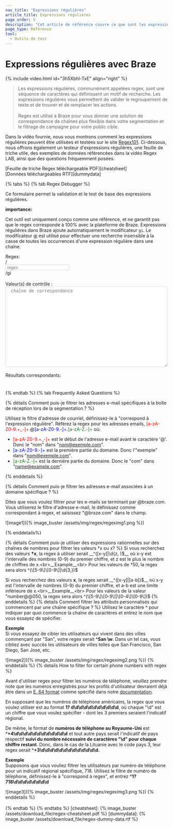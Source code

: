 ```yaml
---
nav_title: "Expressions régulières"
article_title: Expressions régulières
page_order: 5
description: "Cet article de référence couvre ce que sont les expressions régulières, comment commencer à les utiliser, et offre des fonctionnalités de débogueur pour valider et tester les expressions régulières."
page_type: Référence
tool:
  - Outils de test
---
```


# Expressions régulières avec Braze

{% include video.html id="3h5Xbhl-TxE" align="right" %}

> Les expressions régulières, communément appelées regex, sont une séquence de caractères qui définissent un motif de recherche. Les expressions régulières vous permettent de valider le regroupement de texte et de trouver et de remplacer les actions. <br><br>Regex est utilisé à Braze pour vous donner une solution de correspondance de chaînes plus flexible dans votre segmentation et le filtrage de campagne pour votre public cible.

Dans la vidéo fournie, nous vous montrons comment les expressions régulières peuvent être utilisées et testées sur le site [Regex101][regex]. Ci-dessous, nous offrons également un testeur d'expressions régulières, une feuille de triche utile, des exemples de données référencées dans la vidéo Regex LAB, ainsi que des questions fréquemment posées.

\[Feuille de triche Regex téléchargeable PDF\]\[cheatsheet\]<br> \[Données téléchargeables RTF\]\[dummydata\]

{% tabs %}
{% tab Regex Debugger %}

Ce formulaire permet la validation et le test de base des expressions régulières. ​
<div class="alert alert-important" role="alert"><div class="alert-msg"> <b>importance: </b><br />
<p>Cet outil est uniquement conçu comme une référence, et ne garantit pas que le regex corresponde à 100% avec la plateforme de Braze. Expressions régulières dans Braze ajoute automatiquement le modificateur <code>gi</code>. Le modificateur <a href='https://w3schools.sinsixx.com/jsref/jsref_regexp_modifier_gi.asp.htm'>gi</a> est utilisé pour effectuer une recherche insensible à la casse de toutes les occurrences d'une expression régulière dans une chaîne. </p>
</div></div>
<div>
Regex:
 <unk>
<div class="input-group">
  <div class="input-group-prepend"><span class="input-group-text">/</span>
  </div>
 <input id="regex_input" value="" class="form-control" placeholder="regex" style="" />
 <div class="input-group-append"><span class="input-group-text">/gi</span>
 </div>
</div>
<br />
Valeur(s) de contrôle : <textarea style="" placeholder="chaîne de correspondance" id="regex_text"></textarea><br /><br />
<unk>
Résultats correspondants<span id="reg_count"></span>: <div id="regex_results"></div>
</div>
<style type="text/css">
#regex_text {
  -moz-appearance: textfield-multiline;
  -webkit-appearance: textarea;
  border: 1px solid #ced4da !important;
  overflow: auto;
  padding: 2px;
  resize: both;
  white-space: pre-wrap;
  width:100%;
  height: 250px;
  padding: 5px 15px 5px 1.2em;
  border-radius: 0.25rem;
}
#regex_input {
  border: 1px solid #ced4da !important;
  padding: 0 15px 0 5px;
}
#regex_input.invalid {
  background-color: #f8eef7;
}
.regex_highlight {
  background-color: #66d4b333;
}
#regex_results {
  width: 100%;
  min-height: 2em;
  padding: 5px 15px 5px 0.2em;
}
</style>
<script type="text/javascript">
$( document ).ready(function() {
  function update_inputmatch() {
    var tomatch = $('#regex_input').val();
    var validreg = true;
    $('#regex_input').removeClass('invalid');
    try {
      var regex = new RegExp(tomatch,'gi');
      $('#regex_results').html('');
    } catch(e) {
      $('#regex_input').addClass('invalid');
      validreg = false;
      $('#regex_results').html('Invalid Regular Expression').prepend('&nbsp;&nbsp;&nbsp;');
    }
    if (validreg){
      if ($('#regex_text').val() ) {
        if (tomatch) {
          var input_str = $('#regex_text').val().split(/\r?\n/);
          var input_replaced = [];
          var reg_count = 0;
          for (var i = 0; i < input_str.length; i++) {
            var inp_rep = ''
            var matched = input_str[i].match(regex);
            if (matched) {
              inp_rep = '<i class="far fa-check-square"></i> ';
              reg_count++;
            }
            else {
              inp_rep = '<i class="far fa-square"></i> ';
            }
            inp_rep += input_str[i].replace(regex,'<span class="regex_highlight">$&</span>');
            input_replaced.push(inp_rep)
          }
          if (reg_count) {
            $('#reg_count').html(' (' + reg_count + ')');
          }
          else {
            $('#reg_count').html('');
          }
          $('#regex_results').html(input_replaced.join('<br />'));
        }
      }
      else {
        $('#regex_results').html('');
      }
    }
  }
  $('#regex_input, #regex_text').keyup(function(k){
    update_inputmatch();
  });
});
</script>
{% endtab %}
{% tab Frequently Asked Questions %}

{% détails Comment puis-je filtrer les adresses e-mail spécifiques à la boîte de réception lors de la segmentation ? %}

Utilisez le filtre d'adresse de courriel, définissez-le à "correspond à l'expression régulière". Référez la regex pour les adresses emails, <font color="red">[a-zA-Z0-9.+_-]+ </font>@<font color="blue">[a-zA-Z0-9.-]+</font>\.<font color="green">[a-zA-Z.-]+</font> où:
- <font color="red">[a-zA-Z0-9.+_-]+</font> est le début de l'adresse e-mail avant le caractère '@'. Donc le "nom" dans "nom@exemple.com".
- <font color="blue">[a-zA-Z0-9.-]+</font> est la première partie du domaine. Donc l'"exemple" dans "nom@exemple.com".
- <font color="green">[a-zA-Z.-]+</font> est la dernière partie du domaine. Donc le "com" dans "name@example.com".

{% enddetails %}

{% détails Comment puis-je filtrer les adresses e-mail associées à un domaine spécifique ? %}

Dites que vous voulez filtrer pour les e-mails se terminant par @braze.com. Vous utiliserez le filtre d'adresse e-mail, le définissez comme correspondant à regex, et saisissez "@braze.com" dans le champ.

![image1]({% image_buster /assets/img/regex/regeximg1.png %})

{% enddetails%}

{% détails Comment puis-je utiliser des expressions rationnelles sur des chaînes de nombres pour filtrer les valeurs †x ou <unk> x? %}
Si vous recherchez des valeurs __†x__, la regex à utiliser serait __^([x-y]|\d{z, )$__ où x-y est l'intervalle des nombres (0-9) du premier chiffre, et z est le plus le nombre de chiffres de x.<br>__Example__<br> Pour les valeurs de †50, la regex sera alors ^(\[5-9\]\[0-9\]|\d{3,})$

Si vous recherchez des valeurs __<unk> x__, la regex serait __^([x-y]|[a-b])$__ où x-y est l'intervalle de nombres (0-9) du premier chiffre, et a-b est une limite inférieure de x.<br>__Example__<br> Pour les valeurs de la valeur "number@@050, la regex sera alors ^(\[5-9\]\[0-9\]|\[0-4\]\[0-9\])$
{% enddetails %}
{% details Comment filtrer les attributs personnalisés qui commencent par une chaîne spécifique ? %}
Utilisez le caractère __^__ pour indiquer par quoi commence la chaîne de caractères et entrez le nom que vous essayez de spécifier.

__Exemple__<br> Si vous essayez de cibler les utilisateurs qui vivent dans des villes commençant par "San", votre regex serait __^San \w__. Dans un tel cas, vous cibliez avec succès les utilisateurs de villes telles que San Francisco, San Diego, San Jose, etc.

![image2]({% image_buster /assets/img/regex/regeximg2.png %})
{% enddetails %}
{% details How to filter for certain phone numbers with regex %}

Avant d'utiliser regex pour filtrer les numéros de téléphone, veuillez prendre note que les numéros enregistrés pour les profils d'utilisateur devraient déjà être dans un [E. 64 format](https://en.wikipedia.org/wiki/E.164) comme spécifié dans notre [documentation]({{site.baseurl}}/user_guide/message_building_by_channel/sms/phone_numbers/).

En supposant que les numéros de téléphone américains, la regex que vous voulez utiliser est au format __1? d\d\d\d\d\d\d\d\d\d\d__, où chaque "\d" est un chiffre que vous voulez spécifier - dont les 3 premiers seraient l'indicatif régional.

De même, le format de __numéros de téléphone au Royaume-Uni__ est __^\+4\d\d\d\d\d\d\d\d\d\d\d\d__ et tout autre pays serait l'indicatif de pays respectif __suivi du nombre nécessaire de caractères "\d" pour chaque chiffre restant__. Donc, dans le cas de la Lituanie avec le code pays 3, leur regex serait __^\+3\d\d\d\d\d\d\d\d\d\d\d\d\d.__

__Exemple__<br> Supposons que vous vouliez filtrer les utilisateurs par numéro de téléphone pour un indicatif régional spécifique, 718. Utilisez le filtre de numéro de téléphone, définissez-le à "correspond à regex", et entrez __^1?718\d\d\d\d\d\d\d\d__

![image3]({% image_buster /assets/img/regex/regeximg3.png %})
{% enddetails %}
<br><br>
{% endtab %}
{% endtabs %}
[cheatsheet]: {% image_buster /assets/download_file/regex-cheatsheet.pdf %} [dummydata]: {% image_buster /assets/download_file/regex-dummy-data.rtf %}

[regex]: https://regex101.com/
